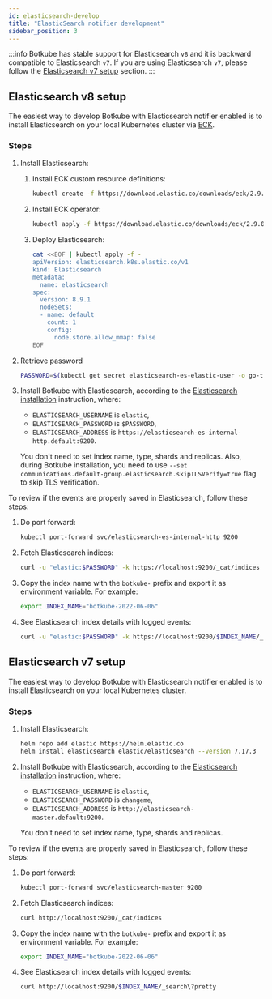 ```yaml
---
id: elasticsearch-develop
title: "ElasticSearch notifier development"
sidebar_position: 3
---
```


:::info
Botkube has stable support for Elasticsearch `v8` and it is backward compatible to Elasticsearch `v7`. If you are using Elasticsearch `v7`, please follow the [Elasticsearch v7 setup](#elasticsearch-v7-setup) section.
:::

## Elasticsearch v8 setup

The easiest way to develop Botkube with Elasticsearch notifier enabled is to install Elasticsearch on your local Kubernetes cluster via [ECK](https://www.elastic.co/guide/en/cloud-on-k8s/current/k8s-deploy-eck.html).

### Steps

1. Install Elasticsearch:

   1. Install ECK custom resource definitions:
      ```bash
      kubectl create -f https://download.elastic.co/downloads/eck/2.9.0/crds.yaml
      ```
   2. Install ECK operator:
      ```bash
      kubectl apply -f https://download.elastic.co/downloads/eck/2.9.0/operator.yaml
      ```
   3. Deploy Elasticsearch:
      ```bash
      cat <<EOF | kubectl apply -f -
      apiVersion: elasticsearch.k8s.elastic.co/v1
      kind: Elasticsearch
      metadata:
        name: elasticsearch
      spec:
        version: 8.9.1
        nodeSets:
        - name: default
          count: 1
          config:
            node.store.allow_mmap: false
      EOF
      ```

1. Retrieve password

   ```bash
   PASSWORD=$(kubectl get secret elasticsearch-es-elastic-user -o go-template='{{.data.elastic | base64decode}}')
   ```

1. Install Botkube with Elasticsearch, according to the [Elasticsearch installation](../../installation/elasticsearch) instruction, where:

   - `ELASTICSEARCH_USERNAME` is `elastic`,
   - `ELASTICSEARCH_PASSWORD` is `$PASSWORD`,
   - `ELASTICSEARCH_ADDRESS` is `https://elasticsearch-es-internal-http.default:9200`.

   You don't need to set index name, type, shards and replicas. Also, during Botkube installation, you need to use `--set communications.default-group.elasticsearch.skipTLSVerify=true` flag to skip TLS verification.

To review if the events are properly saved in Elasticsearch, follow these steps:

1. Do port forward:

   ```bash
   kubectl port-forward svc/elasticsearch-es-internal-http 9200
   ```

1. Fetch Elasticsearch indices:

   ```bash
   curl -u "elastic:$PASSWORD" -k https://localhost:9200/_cat/indices
   ```

1. Copy the index name with the `botkube-` prefix and export it as environment variable. For example:

   ```bash
   export INDEX_NAME="botkube-2022-06-06"
   ```

1. See Elasticsearch index details with logged events:

   ```bash
   curl -u "elastic:$PASSWORD" -k https://localhost:9200/$INDEX_NAME/_search\?pretty
   ```

## Elasticsearch v7 setup

The easiest way to develop Botkube with Elasticsearch notifier enabled is to install Elasticsearch on your local Kubernetes cluster.

### Steps

1. Install Elasticsearch:

   ```bash
   helm repo add elastic https://helm.elastic.co
   helm install elasticsearch elastic/elasticsearch --version 7.17.3  --set replicas=1 --set resources.requests.cpu="100m" --set resources.requests.memory="512M" --wait
   ```

1. Install Botkube with Elasticsearch, according to the [Elasticsearch installation](../../installation/elasticsearch) instruction, where:

   - `ELASTICSEARCH_USERNAME` is `elastic`,
   - `ELASTICSEARCH_PASSWORD` is `changeme`,
   - `ELASTICSEARCH_ADDRESS` is `http://elasticsearch-master.default:9200`.

   You don't need to set index name, type, shards and replicas.

To review if the events are properly saved in Elasticsearch, follow these steps:

1. Do port forward:

   ```bash
   kubectl port-forward svc/elasticsearch-master 9200
   ```

1. Fetch Elasticsearch indices:

   ```bash
   curl http://localhost:9200/_cat/indices
   ```

1. Copy the index name with the `botkube-` prefix and export it as environment variable. For example:

   ```bash
   export INDEX_NAME="botkube-2022-06-06"
   ```

1. See Elasticsearch index details with logged events:

   ```bash
   curl http://localhost:9200/$INDEX_NAME/_search\?pretty
   ```

